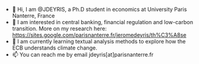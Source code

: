 - 👋 Hi, I am @JDEYRIS, a Ph.D student in economics at University Paris Nanterre, France
- 👀 I am interested in central banking, financial regulation and low-carbon transition. More on my research here: https://sites.google.com/parisnanterre.fr/jeromedeyris/th%C3%A8se
- 🌱 I am currently learning textual analysis methods to explore how the ECB understands climate change.
- 📫 You can reach me by email jdeyris[at]parisnanterre.fr
